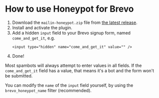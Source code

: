 # How to use Honeypot for Brevo

1. Download the `mailin-honeypot.zip` file from [the latest release](https://github.com/Dan0sz/mailin-honeypot/releases/latest).
2. Install and activate the plugin.
3. Add a hidden `input` field to your Brevo signup form, named `come_and_get_it`, e.g.
   ````
   <input type="hidden" name="come_and_get_it" value="" />
   ````
4. Done!

Most spambots will always attempt to enter values in all fields. If the `come_and_get_it` field has a value, that means it's a bot and the form won't
be submitted.

You can modify the `name` of the `input` field yourself, by using the `brevo_honeypot_name` filter (recommended).
